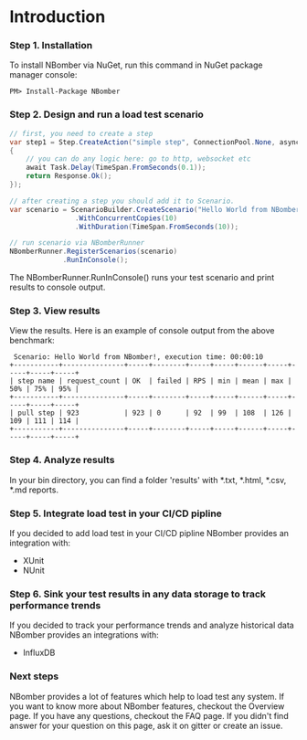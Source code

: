 # Introduction

### Step 1. Installation
To install NBomber via NuGet, run this command in NuGet package manager console:
```code
PM> Install-Package NBomber
```

### Step 2. Design and run a load test scenario
```csharp
// first, you need to create a step
var step1 = Step.CreateAction("simple step", ConnectionPool.None, async context =>
{
    // you can do any logic here: go to http, websocket etc
    await Task.Delay(TimeSpan.FromSeconds(0.1));
    return Response.Ok();
});

// after creating a step you should add it to Scenario.
var scenario = ScenarioBuilder.CreateScenario("Hello World from NBomber!", step1)
                .WithConcurrentCopies(10)
                .WithDuration(TimeSpan.FromSeconds(10));                

// run scenario via NBomberRunner
NBomberRunner.RegisterScenarios(scenario)
             .RunInConsole();
```
The NBomberRunner.RunInConsole() runs your test scenario and print results to console output.

### Step 3. View results
View the results. Here is an example of console output from the above benchmark:
```
 Scenario: Hello World from NBomber!, execution time: 00:00:10
+-----------+---------------+-----+--------+-----+-----+------+-----+-----+-----+-----+
| step name | request_count | OK  | failed | RPS | min | mean | max | 50% | 75% | 95% |
+-----------+---------------+-----+--------+-----+-----+------+-----+-----+-----+-----+
| pull step | 923           | 923 | 0      | 92  | 99  | 108  | 126 | 109 | 111 | 114 |
+-----------+---------------+-----+--------+-----+-----+------+-----+-----+-----+-----+
```

### Step 4. Analyze results
In your bin directory, you can find a folder 'results' with *.txt, *.html, *.csv, *.md reports.

### Step 5. Integrate load test in your CI/CD pipline
If you decided to add load test in your CI/CD pipline NBomber provides an integration with:
- XUnit
- NUnit

### Step 6. Sink your test results in any data storage to track performance trends
If you decided to track your performance trends and analyze historical data NBomber provides an integrations with:
- InfluxDB 

### Next steps
NBomber provides a lot of features which help to load test any system. If you want to know more about NBomber features, checkout the Overview page. If you have any questions, checkout the FAQ page. If you didn't find answer for your question on this page, ask it on gitter or create an issue.
